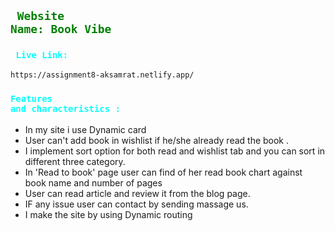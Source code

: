 ## <code style="color:green"> Website Name: Book Vibe</code>

### <code style="color:aqua"> Live Link:</code>

```bash
https://assignment8-aksamrat.netlify.app/
```

### <code style="color:aqua">Features and characteristics :</code>

- In my site i use Dynamic card
- User can't add book in wishlist if he/she already read the book .
- I implement sort option for both read and wishlist tab and you can sort in
  different three category.
- In 'Read to book' page user can find of her read book chart against book name
  and number of pages
- User can read article and review it from the blog page.
- IF any issue user can contact by sending massage us.
- I make the site by using Dynamic routing
